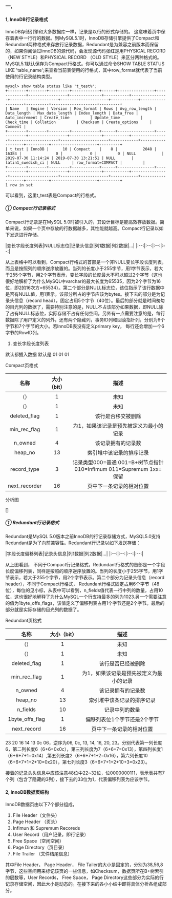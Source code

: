 ### 一, 


#### 1, InnoDB行记录格式

InnoDB存储引擎和大多数据库一样，记录是以行的形式存储的。 这意味着页中保存着表中一行行的数据。到MySQL5.1时，InnoDB存储引擎提供了Compact和Redundant两种格式来存放行记录数据，Redundant是为兼容之前版本而保留的，如果你阅读过InnoDB的源代码，会发现源代码张红是用PHYSICAL RECORD（NEW STYLE）和PHYSICAL RECORD （OLD STYLE）来区分两种格式的。MySQL5.1默认保存为Compact行格式。你可以通过命令SHOW TABLE STATUS LIKE 'table_name';来查看当前表使用的行格式，其中row_format就代表了当前使用的行记录结构类型。

```
mysql> show table status like 't_test%';
+--------+--------+---------+------------+------+----------------+-------------+-----------------+--------------+-----------+----------------+---------------------+---------------------+------------+-------------------+----------+--------------------+---------+
| Name   | Engine | Version | Row_format | Rows | Avg_row_length | Data_length | Max_data_length | Index_length | Data_free | Auto_increment | Create_time         | Update_time         | Check_time | Collation         | Checksum | Create_options     | Comment |
+--------+--------+---------+------------+------+----------------+-------------+-----------------+--------------+-----------+----------------+---------------------+---------------------+------------+-------------------+----------+--------------------+---------+
| t_test | InnoDB |      10 | Compact    |    8 |           2048 |       16384 |               0 |            0 |         0 | NULL           | 2019-07-30 11:14:24 | 2019-07-30 13:21:51 | NULL       | latin1_swedish_ci | NULL     | row_format=COMPACT |         |
+--------+--------+---------+------------+------+----------------+-------------+-----------------+--------------+-----------+----------------+---------------------+---------------------+------------+-------------------+----------+--------------------+---------+
1 row in set
```

可以看到，这里t_test表是Compact的行格式。

##### ① Compact行记录格式

Compact行记录是在MySQL 5.0时被引入的，其设计目标是能高效存放数据。简单来说，如果一个页中存放的行数据越多，其性能就越高。Compact行记录以如下发送进行存储。

|变长字段长度列表|NULL标志位|记录头信息|列1数据|列2数据|...|
|:--:|:--:|:--:|:--:|

从上表格中可以看到，Compact行格式的首部是一个非NULL变长字段长度列表，而且是按照列的顺序逆序放置的。当列的长度小于255字节，用1字节表示，若大于255个字节，用2个字节表示，变长字段的长度最大不可以超过2个字节（这也很好地解析了为什么MySQL中varchar的最大长度为65535，因为2个字节为16位，即2的16次方=65534）。第二个部分是NULL标志位，该位指示了该行数据中是否有NULL值，用1表示。该部分所占的字节应该为bytes。接下去的部分是为记录头信息（record head），固定占用5个字节（40位）。最后的部分就是时间匆匆的目光列的数据了，需要特别注意的是，NULL不占该部分如果数据，即NULL除了占有NULL标志位，实际存储不占有任何空间。另外有一点需要注意的是，每行数据除了用户定义的列外，还有两个隐藏列，事务ID列和回滚指针列，分别为6个字节和7个字节的大小。若InnoDB表没有定义primary key， 每行还会增加一个6字节的RowID列。

1. 变长字段长度列表 

默认都插入数据 默认是 01 01 01


Compact页格式

|名称|大小（bit）|描述|
|:--:|:--:|:--:|
|（）|1|未知|
|（）|1|未知|
|deleted_flag|1|该行是否移交被删除|
|min_rec_flag|1|为1，如果该记录是预先被定义为最小的记录|
|n_owned|4|该记录拥有的记录数|
|heap_no|13|索引堆中该记录的排序记录|
|record_type|3|记录类型000=普通 001=B+树节点指针 010=Infimum 011=Supremum 1xx=保留|
|next_recorder|16|页中下一条记录的相对位置|


分析图

[]

##### ① Redundant行记录格式

Redundant是MySQL 5.0版本之前InnoDB的行记录存储方式，MySQL5.0支持Redundant是为了向前兼容性。Redundant行记录以如下发送存储：

|字段长度偏移列表|记录头信息|列1数据|列2数据|...|
|:--:|:--:|:--:|:--:|

从上图看到， 不同于Compact行记录格式，Redundant行格式的首部是一个字段长度偏移列表，同样是按照的顺序逆序放置的。当列的长度小于255字节，用1字节表示，若大于255个字节，用2个字节表示。第二个部分为记录头信息（record header），不同于Compact行格式， Redundant行格式固定占用6个字节（48位），每位的见小标，从表中可以看到，n_fields值代表一行中列的数量，占用10位，这也很好地解释了为什么MySQL一个行支持最多的列为1023.另一个需要注意的值为1byte_offs_flags，该值定义了偏移列表占用1个字节还是2个字节。最后的部分就是实际存储的目光列的数据了。

Redundant页格式

|名称|大小（bit）|描述|
|:--:|:--:|:--:|
|（）|1|未知|
|（）|1|未知|
|deleted_flag|1|该行是否已经被删除|
|min_rec_flag|1|为1，如果该记录是预先被定义为最小的记录|
|n_owned|4|该记录拥有的记录数|
|heap_no|13|索引堆中该条记录的排序记录|
|n_fields|10|记录中列的数量|
|1byte_offs_flag|1|偏移列表位1个字节还是2个字节|
|next_record|16|页中下一条记录的相对位置|

23 20 16 14 13 0c 06，逆序为06, 0c, 13, 14, 16, 20, 23。分别代表第一列长度6，第二列长度6（6+6=0x0c），第三列长度为7（6+6+7=0x13），第四列长度1（6+6+7+1=0x14）,第五列长度2（6+6+7+1+2=0x16），第六列长度10（6+6+7+1+2+10=0x20），第七列长度3（6+6+7+1+2+10+3=0x23）。

接着的记录头头信息中应该注意48位中22~32位，位0000000111，表示表共有7个列（包含了隐藏的3列），接下去的33位为1，代表偏移列表为应该字节。


#### 2, InnoDB数据页结构

InnoDB数据页由以下7个部分组成，

1. File Header（文件头）
2. Page Header （页头）
3. Infimun 和 Supremum Recoreds
4. User Record（用户记录，即行记录）
5. Free Space（空闲空间）
6. Page Directory（页目录）
7. File Trailer （文件结尾信息）

其中File Header， Page Header， File Tailer的大小是固定的，分别为38,56,8字节，这些空间用来标记该页的一些信息，如Checksum，数据页所在B+树索引的层数等，User Records， Free Space， Page Directory这些部分为实际的行记录存储空间，因此大小是动态的。在接下来的各小小结中即将具体分析各组成部分。










